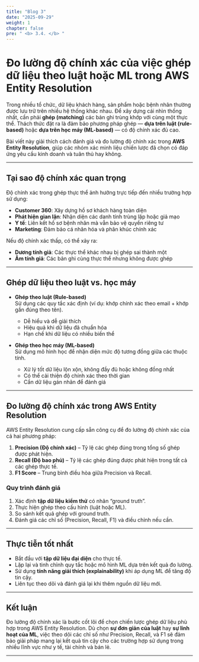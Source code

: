 ```yaml
---
title: "Blog 3"
date: "2025-09-29"
weight: 1
chapter: false
pre: " <b> 3.4. </b> "
---
```


# Đo lường độ chính xác của việc ghép dữ liệu theo luật hoặc ML trong AWS Entity Resolution


Trong nhiều tổ chức, dữ liệu khách hàng, sản phẩm hoặc bệnh nhân thường được lưu trữ trên nhiều hệ thống khác nhau. Để xây dựng cái nhìn thống nhất, cần phải **ghép (matching)** các bản ghi trùng khớp với cùng một thực thể. Thách thức đặt ra là đảm bảo phương pháp ghép — **dựa trên luật (rule-based)** hoặc **dựa trên học máy (ML-based)** — có độ chính xác đủ cao.

Bài viết này giải thích cách đánh giá và đo lường độ chính xác trong **AWS Entity Resolution**, giúp các nhóm xác minh liệu chiến lược đã chọn có đáp ứng yêu cầu kinh doanh và tuân thủ hay không.

---

## Tại sao độ chính xác quan trọng

Độ chính xác trong ghép thực thể ảnh hưởng trực tiếp đến nhiều trường hợp sử dụng:

- **Customer 360**: Xây dựng hồ sơ khách hàng toàn diện
- **Phát hiện gian lận**: Nhận diện các danh tính trùng lặp hoặc giả mạo
- **Y tế**: Liên kết hồ sơ bệnh nhân mà vẫn bảo vệ quyền riêng tư
- **Marketing**: Đảm bảo cá nhân hóa và phân khúc chính xác

Nếu độ chính xác thấp, có thể xảy ra:

- **Dương tính giả**: Các thực thể khác nhau bị ghép sai thành một
- **Âm tính giả**: Các bản ghi cùng thực thể nhưng không được ghép

---

## Ghép dữ liệu theo luật vs. học máy

- **Ghép theo luật (Rule-based)**  
  Sử dụng các quy tắc xác định (ví dụ: khớp chính xác theo email + khớp gần đúng theo tên).

  - Dễ hiểu và dễ giải thích
  - Hiệu quả khi dữ liệu đã chuẩn hóa
  - Hạn chế khi dữ liệu có nhiều biến thể

- **Ghép theo học máy (ML-based)**  
  Sử dụng mô hình học để nhận diện mức độ tương đồng giữa các thuộc tính.
  - Xử lý tốt dữ liệu lộn xộn, không đầy đủ hoặc không đồng nhất
  - Có thể cải thiện độ chính xác theo thời gian
  - Cần dữ liệu gán nhãn để đánh giá

---

## Đo lường độ chính xác trong AWS Entity Resolution

AWS Entity Resolution cung cấp sẵn công cụ để đo lường độ chính xác của cả hai phương pháp:

1. **Precision (Độ chính xác)** – Tỷ lệ các ghép đúng trong tổng số ghép được phát hiện.
2. **Recall (Độ bao phủ)** – Tỷ lệ các ghép đúng được phát hiện trong tất cả các ghép thực tế.
3. **F1 Score** – Trung bình điều hòa giữa Precision và Recall.

### Quy trình đánh giá

1. Xác định **tập dữ liệu kiểm thử** có nhãn “ground truth”.
2. Thực hiện ghép theo cấu hình (luật hoặc ML).
3. So sánh kết quả ghép với ground truth.
4. Đánh giá các chỉ số (Precision, Recall, F1) và điều chỉnh nếu cần.

---

## Thực tiễn tốt nhất

- Bắt đầu với **tập dữ liệu đại diện** cho thực tế.
- Lặp lại và tinh chỉnh quy tắc hoặc mô hình ML dựa trên kết quả đo lường.
- Sử dụng **tính năng giải thích (explainability)** khi áp dụng ML để tăng độ tin cậy.
- Liên tục theo dõi và đánh giá lại khi thêm nguồn dữ liệu mới.

---

## Kết luận

Đo lường độ chính xác là bước cốt lõi để chọn chiến lược ghép dữ liệu phù hợp trong AWS Entity Resolution. Dù chọn **sự đơn giản của luật** hay **sự linh hoạt của ML**, việc theo dõi các chỉ số như Precision, Recall, và F1 sẽ đảm bảo giải pháp mang lại kết quả tin cậy cho các trường hợp sử dụng trong nhiều lĩnh vực như y tế, tài chính và bán lẻ.

---
